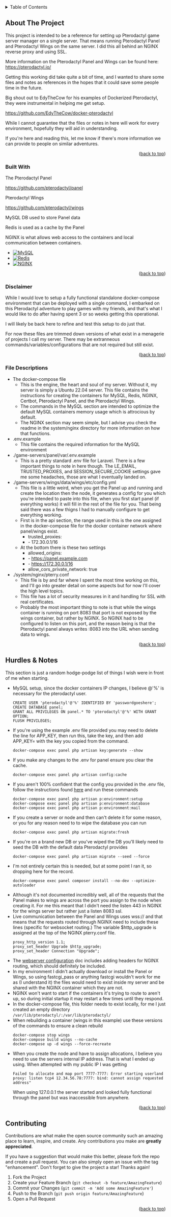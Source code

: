 <!-- TABLE OF CONTENTS -->
<details>
  <summary>Table of Contents</summary>
  <ol>
    <li>
      <a href="#about-the-project">About The Project</a>
      <ul>
        <li><a href="#built-with">Built With</a></li>
      </ul>
    </li>
    <li>
      <a href="#getting-started">Getting Started</a>
      <ul>
        <li><a href="#ubuntu-server-setup">Ubuntu Server Guide</a></li>
        <li><a href="#wsl-setup">WSL Guide</a></li>
      </ul>
    </li>
    <li>
      <a href="#contributing">Contributing</a>
    </li>
  </ol>
</details>

<!-- ABOUT THE PROJECT -->
## About The Project

This project is intended to be a reference for setting up Pterodactyl game server manager on a single server. That means running Pterodactyl Panel and Pterodactyl Wings on the same server. I did this all behind an NGINX reverse proxy and using SSL.

More information on the Pterodactyl Panel and Wings can be found here:
https://pterodactyl.io/

Getting this working did take quite a bit of time, and I wanted to share some files and notes as references in the hopes that it could save some people time in the future.

Big shout out to EdyTheCow for his examples of Dockerized Pterodactyl, they were instrumental in helping me get setup.

https://github.com/EdyTheCow/docker-pterodactyl

While I cannot guarantee that the files or notes in here will work for every environment, hopefully they will aid in understanding.

If you're here and reading this, let me know if there's more information we can provide to people on similar adventures.

<p align="right">(<a href="#top">back to top</a>)</p>


### Built With

The Pterodactyl Panel

https://github.com/pterodactyl/panel

Pterodactyl Wings

https://github.com/pterodactyl/wings

MySQL DB used to store Panel data

Redis is used as a cache by the Panel

NGINX is what allows web access to the containers and local communication between containers.

* [![MySQL][Mysql.com]][Mysql-url]
* [![Redis][Redis.io]][Redis-url]
* [![NGINX][NGINX.com]][Nginx-url]

<p align="right">(<a href="#top">back to top</a>)</p>


### Disclaimer

While I would love to setup a fully functional standalone docker-compose environment that can be deployed with a single command, I embarked on this Pterodactyl adventure to play games with my friends, and that's what I would like to do after having spent 3 or so weeks getting this operational.

I will likely be back here to refine and test this setup to do just that.

For now these files are trimmed down versions of what exist in a menagerie of projects I call my server. There may be extranneous commands/variables/configurations that are not required but still exist.

<p align="right">(<a href="#top">back to top</a>)</p>


### File Descriptions

- The docker-compose file
  - This is the engine, the heart and soul of my server. Without it, my server is simply a Ubuntu 22.04 server. This file contains the instructions for creating the containers for MySQL, Redis, NGINX, Certbot, Pterodactyl Panel, and the Pterodactyl Wings.
  - The commands in the MySQL section are intended to optimize the default MySQL containers memory usage which is attrocious by default.
  - The NGINX section may seem simple, but I advise you check the readme in the system/nginx directory for more information on how that functions.
- .env.example
  - This file contains the required information for the MySQL environment
- ./game-servers/panel/var/.env.example
  - This is a pretty standard .env file for Laravel. There is a few important things to note in here though. The LE_EMAIL, TRUSTED_PROXIES, and SESSION_SECURE_COOKIE settings gave me some headaches, those are what I eventually landed on.
- ./game-servers/wings/data/wings/etc/config.yml
  - This file is a little weird, when you get the Panel up and running and create the location then the node, it generates a config for you which you're intended to paste into this file, when you first start panel (if everything works) it will fill in the rest of the file for you. That being said there was a few thigns I had to manually configure to get everything working.
  - First is in the api section, the range used in this is the one assigned in the docker-compose file for the docker container network where panel/wings exist. 
    - trusted_proxies:
    - \- 172.30.0.1/16
  - At the bottom there is these two settings
    - allowed_origins:
    - \- https://panel.example.com
    - \- https://172.30.0.1/16
    - allow_cors_private_network: true
- ./system/nginx/pterry.conf
  - This file is by and far where I spent the most time working on this, and I'll go into greater detail on some aspects but for now I'll cover the high level topics.
  - This file has a lot of security measures in it and handling for SSL with real certificates.
  - Probably the most important thing to note is that while the wings container is running on port 8083 that port is not exposed by the wings container, but rather by NGINX. So NGINX had to be configured to listen on this port, and the reason being is that the Pterodactyl panel always writes :8083 into the URL when sending data to wings.

<p align="right">(<a href="#top">back to top</a>)</p>


## Hurdles & Notes

This section is just a random hodge-podge list of things I wish were in front of me when starting.

- MySQL setup, since the docker containers IP changes, I believe @'%' is necessary for the pterodactyl user.
  ```
  CREATE USER 'pterodactyl'@'%' IDENTIFIED BY 'passwordgoeshere';
  CREATE DATABASE panel;
  GRANT ALL PRIVILEGES ON panel.* TO 'pterodactyl'@'%' WITH GRANT OPTION;
  FLUSH PRIVILEGES;
  ```
- If you're using the example .env file provided you may need to delete the line for APP_KEY, then run this, take the key, and then add APP_KEY= with the key you copied from the command.
  ```
  docker-compose exec panel php artisan key:generate --show
  ```
- If you make any changes to the .env for panel ensure you clear the cache.
  ```
  docker-compose exec panel php artisan config:cache
  ```
- If you aren't 100% confident that the config you provided in the .env file, follow the instructions found [here](https://pterodactyl.io/panel/1.0/getting_started.html) and run these commands
  ```
  docker-compose exec panel php artisan p:environment:setup
  docker-compose exec panel php artisan p:environment:database
  docker-compose exec panel php artisan p:environment:mail
  ```
- If you create a server or node and then can't delete it for some reason, or you for any reason need to to wipe the database you can run
  ```
  docker-compose exec panel php artisan migrate:fresh
  ```
- If you're on a brand new DB or you've wiped the DB you'll likely need to seed the DB with the default data Pterodactyl provides
  ```
  docker-compose exec panel php artisan migrate --seed --force
  ```
- I'm not entirely certain this is needed, but at some point I ran it, so dropping here for the record.
  ```
  docker-compose exec panel composer install --no-dev --optimize-autoloader
  ```
- Although it's not documented incredibly well, all of the requests that the Panel makes to wings are across the port you assign to the node when creating it. For me this meant that I didn't need the listen 443 in NGINX for the wings server but rather just a listen 8083 ssl.
- Live communication between the Panel and Wings uses wss:// and that means that the requests routed through NGINX need to include these lines (specific for websocket routing.) The variable $http_upgrade is assigned at the top of the NGINX pterry.conf file.
  ```
  proxy_http_version 1.1;
  proxy_set_header Upgrade $http_upgrade;
  proxy_set_header Connection "Upgrade";
  ```
- The [webserver configuration](https://pterodactyl.io/panel/1.0/webserver_configuration.html) doc includes adding headers for NGINX routing, which should definitely be included.
- In my environment I didn't actually download or install the Panel or Wings, so using fastcgi_pass or anything fastcgi wouldn't work for me as (I understand it) the files would need to exist inside my server and be shared with the NGINX container which they are not.
- NGINX won't want to start if the containers it's trying to route to aren't up, so during initial startup it may restart a few times until they respond.
- In the docker-compose file, this folder needs to exist locally, for me I just created an empty directory `/var/lib/pterodactyl/:/var/lib/pterodactyl/` 
- When rebuilding a container (wings in this example) use these versions of the commands to ensure a clean rebuild
  ```
  docker-compose stop wings
  docker-compose build wings --no-cache
  docker-compose up -d wings --force-recreate
  ```
- When you create the node and have to assign allocations, I believe you need to use the servers internal IP address. That is what I ended up using. When attempted with my public IP I was getting 
  ```
  Failed to allocate and map port 7777-7777: Error starting userland proxy: listen tcp4 12.34.56.78:7777: bind: cannot assign requested address"
  ```
  When using 127.0.0.1 the server started and looked fully functional through the panel but was inaccessible from anywhere.


<p align="right">(<a href="#top">back to top</a>)</p>

<!-- CONTRIBUTING -->
## Contributing

Contributions are what make the open source community such an amazing place to learn, inspire, and create. Any contributions you make are **greatly appreciated**.

If you have a suggestion that would make this better, please fork the repo and create a pull request. You can also simply open an issue with the tag "enhancement".
Don't forget to give the project a star! Thanks again!

1. Fork the Project
2. Create your Feature Branch (`git checkout -b feature/AmazingFeature`)
3. Commit your Changes (`git commit -m 'Add some AmazingFeature'`)
4. Push to the Branch (`git push origin feature/AmazingFeature`)
5. Open a Pull Request

<p align="right">(<a href="#top">back to top</a>)</p>

<!-- MARKDOWN LINKS & IMAGES -->
<!-- https://www.markdownguide.org/basic-syntax/#reference-style-links -->

[Laravel.com]: https://img.shields.io/badge/Laravel-FF2D20?style=for-the-badge&logo=laravel&logoColor=white
[Laravel-url]: https://laravel.com
[Mysql.com]: https://img.shields.io/badge/MySQL-005C84?style=for-the-badge&logo=mysql&logoColor=white
[Mysql-url]: https://mysql.com
[Redis.io]: https://img.shields.io/badge/redis-%23DD0031.svg?style=for-the-badge&logo=redis&logoColor=white
[Redis-url]: https://Redis.io
[NGINX.com]: https://img.shields.io/badge/nginx-%23009639.svg?style=for-the-badge&logo=nginx&logoColor=white
[Nginx-url]: https://nginx.com